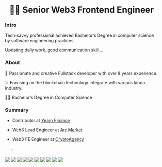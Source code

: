 <h1 align="center">🙋‍♂️ Senior Web3 Frontend Engineer</h1>


### Intro

Tech-savvy professional achieved Bachelor's Degree in computer science by software engineering practices. 

Updating daily work, good communication skill ...

### About

🎅 Passionate and creative Fullstack developer with over 8 years experience.

💥 Focusing on the blockchain technology integrate with various kinda industry.

👨‍🎓 Bachelor's Degree in Computer Science

### Summary

- Contributor at <a href="https://github.com/yearn">Yearn Finance</a>

- Web3 Lead Engineer at <a href="https://github.com/depo-io">Arc Market</a>

- Web3 FE Engineer at <a href="https://github.com/Crypto-Legions">CryptoAgency</a>

&emsp;...

####      ![](https://img.shields.io/badge/Blockchain-red) ![](https://img.shields.io/badge/Ethereum-blue) ![](https://img.shields.io/badge/Solana-blue) ![](https://img.shields.io/badge/Solidity-blue) ![](https://img.shields.io/badge/Web3.js-red) ![](https://img.shields.io/badge/Smart%20Contracts-blue) ![](https://img.shields.io/badge/Cryptocurrency-blue) ![](https://img.shields.io/badge/React-red) ![](https://img.shields.io/badge/Node-blue) ![](https://img.shields.io/badge/Typescript-red)

